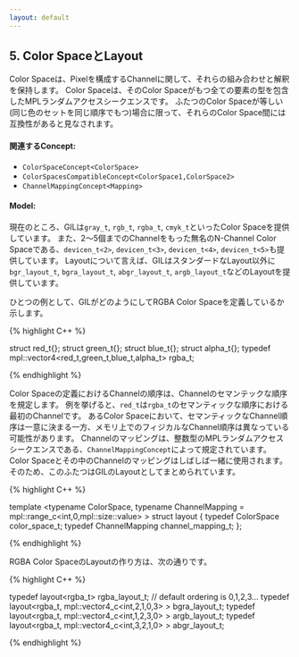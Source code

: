 ```yaml
---
layout: default
---
```


<!-- Copyright 2014 Hiroaki Nishihara

     Distributed under the Boost Software License, Version 1.0.
     (See accompanying file LICENSE_1_0.txt or copy at
     http://www.boost.org/LICENSE_1_0.txt)
-->

<!-- Copyright 2008 Lubomir Bourdev and Hailin Jin

     Distributed under the Boost Software License, Version 1.0.
     (See accompanying file LICENSE_1_0.txt or copy at
     http://www.boost.org/LICENSE_1_0.txt)
-->

<!--
    Copyright 2005-2007 Adobe Systems Incorporated
    Distributed under the MIT License (see accompanying file LICENSE_1_0_0.txt
    or a copy at http://stlab.adobe.com/licenses.html)

    Some files are held under additional license.
    Please see "http://stlab.adobe.com/licenses.html" for more information.
-->

<!--

A color space captures the set and interpretation of channels comprising a pixel.
It is an MPL random access sequence containing the types of all elements in the color space.
Two color spaces are considered compatible if they are equal (i.e. have the same set of colors in the same order).

Related Concepts:

ColorSpaceConcept<ColorSpace>
ColorSpacesCompatibleConcept<ColorSpace1,ColorSpace2>
ChannelMappingConcept<Mapping>
Models:

GIL currently provides the following color spaces: gray_t, rgb_t, rgba_t, and cmyk_t.
It also provides unnamed N-channel color spaces of two to five channels, devicen_t<2>, devicen_t<3>, devicen_t<4>, devicen_t<5>.
Besides the standard layouts, it provides bgr_layout_t, bgra_layout_t, abgr_layout_t and argb_layout_t.

As an example, here is how GIL defines the RGBA color space:

struct red_t{};
struct green_t{};
struct blue_t{};
struct alpha_t{};
typedef mpl::vector4<red_t,green_t,blue_t,alpha_t> rgba_t;
The ordering of the channels in the color space definition specifies their semantic order.
For example, red_t is the first semantic channel of rgba_t.
While there is a unique semantic ordering of the channels in a color space, channels may vary in their physical ordering in memory.
The mapping of channels is specified by ChannelMappingConcept, which is an MPL random access sequence of integral types.
A color space and its associated mapping are often used together. Thus they are grouped in GIL's layout:

template <typename ColorSpace,
          typename ChannelMapping = mpl::range_c<int,0,mpl::size<ColorSpace>::value> >
struct layout {
    typedef ColorSpace      color_space_t;
    typedef ChannelMapping  channel_mapping_t;
};
Here is how to create layouts for the RGBA color space:

typedef layout<rgba_t> rgba_layout_t; // default ordering is 0,1,2,3...
typedef layout<rgba_t, mpl::vector4_c<int,2,1,0,3> > bgra_layout_t;
typedef layout<rgba_t, mpl::vector4_c<int,1,2,3,0> > argb_layout_t;
typedef layout<rgba_t, mpl::vector4_c<int,3,2,1,0> > abgr_layout_t;

-->

## <a name="section_05"> 5. Color SpaceとLayout
Color Spaceは、Pixelを構成するChannelに関して、それらの組み合わせと解釈を保持します。
Color Spaceは、そのColor Spaceがもつ全ての要素の型を包含したMPLランダムアクセスシークエンスです。
ふたつのColor Spaceが等しい(同じ色のセットを同じ順序でもつ)場合に限って、それらのColor Space間には互換性があると見なされます。

#### 関連するConcept:

- `ColorSpaceConcept<ColorSpace>`
- `ColorSpacesCompatibleConcept<ColorSpace1,ColorSpace2>`
- `ChannelMappingConcept<Mapping>`

#### Model:

現在のところ、GILは`gray_t`, `rgb_t`, `rgba_t`, `cmyk_t`といったColor Spaceを提供しています。
また、2〜5個までのChannelをもった無名のN-Channel Color Spaceである、`devicen_t<2>`, `devicen_t<3>`, `devicen_t<4>`, `devicen_t<5>`も提供しています。
Layoutについて言えば、GILはスタンダードなLayout以外に`bgr_layout_t`, `bgra_layout_t`, `abgr_layout_t`, `argb_layout_t`などのLayoutを提供しています。

ひとつの例として、GILがどのようにしてRGBA Color Spaceを定義しているか示します。

{% highlight C++ %}

struct red_t{};
struct green_t{};
struct blue_t{};
struct alpha_t{};
typedef mpl::vector4<red_t,green_t,blue_t,alpha_t> rgba_t;

{% endhighlight %}

Color Spaceの定義におけるChannelの順序は、Channelのセマンテックな順序を規定します。
例を挙げると、`red_t`は`rgba_t`のセマンティックな順序における最初のChannelです。
あるColor Spaceにおいて、セマンティックなChannel順序は一意に決まる一方、メモリ上でのフィジカルなChannel順序は異なっている可能性があります。
Channelのマッピングは、整数型のMPLランダムアクセスシークエンスである、`ChannelMappingConcept`によって規定されています。
Color Spaceとその中のChannelのマッピングはしばしば一緒に使用されます。
そのため、このふたつはGILのLayoutとしてまとめられています。

{% highlight C++ %}

template <typename ColorSpace,
          typename ChannelMapping = mpl::range_c<int,0,mpl::size<ColorSpace>::value> >
struct layout {
    typedef ColorSpace      color_space_t;
    typedef ChannelMapping  channel_mapping_t;
};

{% endhighlight %}

RGBA Color SpaceのLayoutの作り方は、次の通りです。

{% highlight C++ %}

typedef layout<rgba_t> rgba_layout_t; // default ordering is 0,1,2,3...
typedef layout<rgba_t, mpl::vector4_c<int,2,1,0,3> > bgra_layout_t;
typedef layout<rgba_t, mpl::vector4_c<int,1,2,3,0> > argb_layout_t;
typedef layout<rgba_t, mpl::vector4_c<int,3,2,1,0> > abgr_layout_t;

{% endhighlight %}
